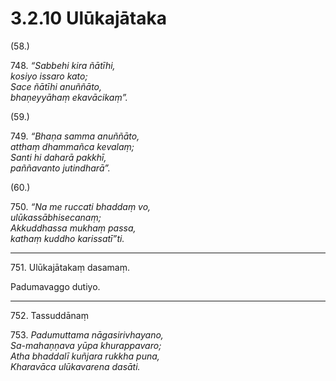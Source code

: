 # 3.2.10 Ulūkajātaka

(58.)

748\. _“Sabbehi kira ñātīhi,_  
_kosiyo issaro kato;_  
_Sace ñātīhi anuññāto,_  
_bhaṇeyyāhaṃ ekavācikaṃ”._  

(59.)

749\. _“Bhaṇa samma anuññāto,_  
_atthaṃ dhammañca kevalaṃ;_  
_Santi hi daharā pakkhī,_  
_paññavanto jutindharā”._  

(60.)

750\. _“Na me ruccati bhaddaṃ vo,_  
_ulūkassābhisecanaṃ;_  
_Akkuddhassa mukhaṃ passa,_  
_kathaṃ kuddho karissatī”ti._  

---

751\. Ulūkajātakaṃ dasamaṃ.

Padumavaggo dutiyo.

---

752\. Tassuddānaṃ

753\. _Padumuttama nāgasirivhayano,_  
_Sa-mahaṇṇava yūpa khurappavaro;_  
_Atha bhaddalī kuñjara rukkha puna,_  
_Kharavāca ulūkavarena dasāti._
